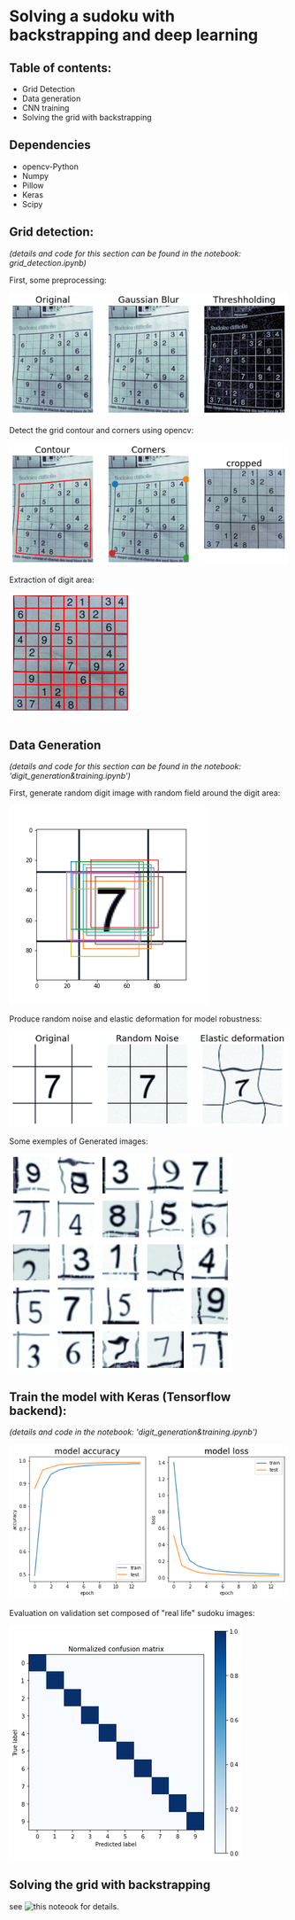 # Solving a sudoku with backstrapping and deep learning

## Table of contents:

* Grid Detection
* Data generation
* CNN training
* Solving the grid with backstrapping


## Dependencies 

* opencv-Python
* Numpy
* Pillow
* Keras
* Scipy

## Grid detection:

*(details and code for this section can be found in the notebook: grid_detection.ipynb)*

First, some preprocessing:

![](plots/img_preprocessing.png)

Detect the grid contour and corners using opencv:

![](plots/grid_detection.png)

Extraction of digit area:

![](plots/grid.png)

## Data Generation

*(details and code for this section can be found in the notebook: 'digit_generation&training.ipynb')*

First, generate random digit image with random field around the digit area:

![](plots/cell_selection.png)


Produce random noise and elastic deformation for model robustness:

![](plots/noisy_images.png)


Some exemples of Generated images:

![](plots/digits.png)

## Train the model with Keras (Tensorflow backend):

*(details and code in the notebook: 'digit_generation&training.ipynb')*

![](plots/training_stats.png)

Evaluation on validation set composed of "real life" sudoku images:

![](plots/conf_matrix.png)

## Solving the grid with backstrapping

see ![this noteook](solve_grid.ipynb) for details.
